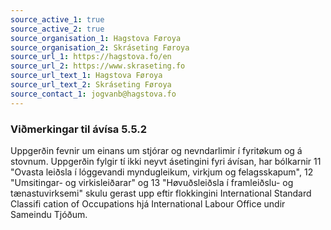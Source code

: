 ```yaml
---
source_active_1: true
source_active_2: true
source_organisation_1: Hagstova Føroya
source_organisation_2: Skráseting Føroya
source_url_1: https://hagstova.fo/en
source_url_2: https://www.skraseting.fo
source_url_text_1: Hagstova Føroya
source_url_text_2: Skráseting Føroya
source_contact_1: jogvanb@hagstova.fo
---
```

### Viðmerkingar til ávísa 5.5.2  
Uppgerðin fevnir um einans um stjórar og nevndarlimir í fyritøkum og á stovnum. Uppgerðin fylgir tí ikki neyvt ásetingini fyri ávísan, har bólkarnir 11 "Ovasta leiðsla í lóggevandi myndugleikum, virkjum og felagsskapum",  12 "Umsitingar- og virkisleiðarar" og 13 "Høvuðsleiðsla í framleiðslu- og tænastuvirksemi" skulu gerast upp eftir flokkingini International Standard 
Classifi cation of Occupations hjá International Labour Office undir Sameindu Tjóðum.
